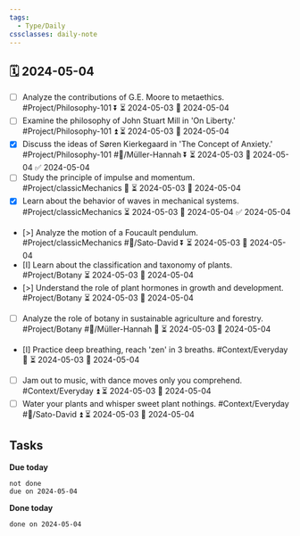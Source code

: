 ```yaml
---
tags:
  - Type/Daily
cssclasses: daily-note
---
```


## 🗓️ 2024-05-04

- [ ] Analyze the contributions of G.E. Moore to metaethics. #Project/Philosophy-101 ⏬ ⏳ 2024-05-03 📅 2024-05-04
- [ ] Examine the philosophy of John Stuart Mill in 'On Liberty.' #Project/Philosophy-101 ⏫ ⏳ 2024-05-03 📅 2024-05-04
- [x] Discuss the ideas of Søren Kierkegaard in 'The Concept of Anxiety.' #Project/Philosophy-101 #👤/Müller-Hannah ⏬ ⏳ 2024-05-03 📅 2024-05-04 ✅ 2024-05-04
- [ ] Study the principle of impulse and momentum. #Project/classicMechanics 🔺 ⏳ 2024-05-03 📅 2024-05-04
- [x] Learn about the behavior of waves in mechanical systems. #Project/classicMechanics ⏳ 2024-05-03 📅 2024-05-04 ✅ 2024-05-04
- [>] Analyze the motion of a Foucault pendulum. #Project/classicMechanics #👤/Sato-David ⏬ ⏳ 2024-05-03 📅 2024-05-04
- [I] Learn about the classification and taxonomy of plants. #Project/Botany ⏳ 2024-05-03 📅 2024-05-04
- [>] Understand the role of plant hormones in growth and development. #Project/Botany ⏳ 2024-05-03 📅 2024-05-04
- [ ] Analyze the role of botany in sustainable agriculture and forestry. #Project/Botany #👤/Müller-Hannah 🔽 ⏳ 2024-05-03 📅 2024-05-04
- [I] Practice deep breathing, reach 'zen' in 3 breaths. #Context/Everyday 🔺 ⏳ 2024-05-03 📅 2024-05-04
- [ ] Jam out to music, with dance moves only you comprehend. #Context/Everyday ⏫ ⏳ 2024-05-03 📅 2024-05-04
- [ ] Water your plants and whisper sweet plant nothings. #Context/Everyday #👤/Sato-David ⏫ ⏳ 2024-05-03 📅 2024-05-04

## Tasks

**Due today**

```tasks
not done
due on 2024-05-04
```

**Done today**

```tasks
done on 2024-05-04
```
            